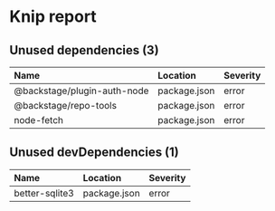 # Knip report

## Unused dependencies (3)

| Name                        | Location     | Severity |
| :-------------------------- | :----------- | :------- |
| @backstage/plugin-auth-node | package.json | error    |
| @backstage/repo-tools       | package.json | error    |
| node-fetch                  | package.json | error    |

## Unused devDependencies (1)

| Name           | Location     | Severity |
| :------------- | :----------- | :------- |
| better-sqlite3 | package.json | error    |

